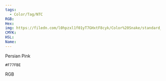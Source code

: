 ```yaml
---
tags:
  - Color/Tag/NTC
RGB:
Hex:
img: https://filedn.com/l0hpzxl1f01yT7GHxtF8cyk/Color%20Snake/standard_csv_to_svg/%23/F77FBE.svg
CMYK:
HSL:
Name:
---
```

Persian Pink
```palette
#F77FBE
```
RGB

